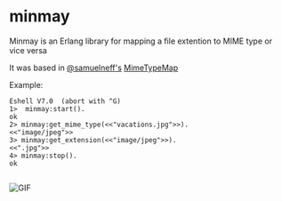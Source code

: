 # minmay
Minmay is an Erlang library for mapping a file extention to MIME type or vice versa

It was based in  [@samuelneff's](https://github.com/samuelneff/) [MimeTypeMap](https://github.com/samuelneff/MimeTypeMap)

Example:
``` 
Eshell V7.0  (abort with ^G)
1>  minmay:start().
ok
2> minmay:get_mime_type(<<"vacations.jpg">>).
<<"image/jpeg">>
3> minmay:get_extension(<<"image/jpeg">>).
<<".jpg">>
4> minmay:stop().
ok
   
```
![GIF](http://1.bp.blogspot.com/-yHRkA0tfIds/T8--B9NF1bI/AAAAAAAAC9k/_XLHURp5BeE/s1600/Lynn+Minmay+-+Shao+Pai+Ron.gif)
